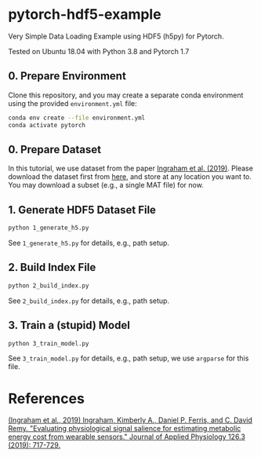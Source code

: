 # pytorch-hdf5-example
Very Simple Data Loading Example using HDF5 (h5py) for Pytorch.

Tested on Ubuntu 18.04 with Python 3.8 and Pytorch 1.7

## 0. Prepare Environment
Clone this repository, and you may create a separate conda environment using the provided `environment.yml` file:

```bash
conda env create --file environment.yml
conda activate pytorch
```

## 0. Prepare Dataset
In this tutorial, we use dataset from the paper [Ingraham et al. (2019)](#ingraham2019).
Please download the dataset first from [here](https://figshare.com/articles/dataset/Predicting_energy_cost_from_wearable_sensors_A_dataset_of_energetic_and_physiological_wearable_sensor_data_from_healthy_individuals_performing_multiple_physical_activities/7473191), and store at any location you want to.
You may download a subset (e.g., a single MAT file) for now.

## 1. Generate HDF5 Dataset File 
```bash
python 1_generate_h5.py
```
See `1_generate_h5.py` for details, e.g., path setup.

## 2. Build Index File 
```bash
python 2_build_index.py
```
See `2_build_index.py` for details, e.g., path setup.

## 3. Train a (stupid) Model 
```bash
python 3_train_model.py
```
See `3_train_model.py` for details, e.g., path setup, we use `argparse` for this file.



# References

<a name="ingraham2019"></a>[(Ingraham et al., 2019) Ingraham, Kimberly A., Daniel P. Ferris, and C. David Remy. "Evaluating physiological signal salience for estimating metabolic energy cost from wearable sensors." Journal of Applied Physiology 126.3 (2019): 717-729.](https://journals.physiology.org/doi/full/10.1152/japplphysiol.00714.2018)
